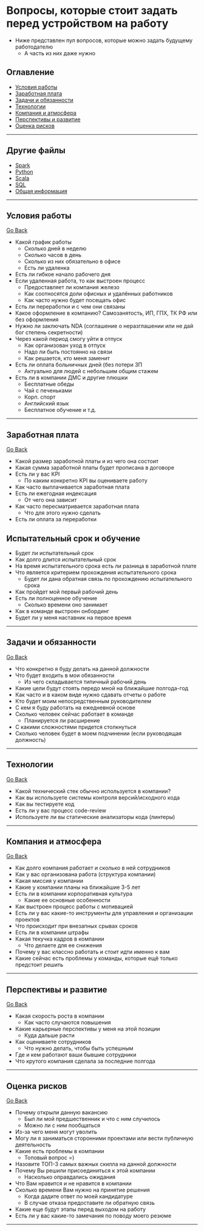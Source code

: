 # Вопросы, которые стоит задать перед устройством на работу
* Ниже представлен пул вопросов, которые можно задать будущему работодателю
    * А часть из них даже нужно
## Оглавление
+ [Условия работы](#Условия-работы)
+ [Заработная плата](#Заработная-плата)
+ [Задачи и обязанности](#Задачи-и-обязанности)
+ [Технологии](#Технологии)
+ [Компания и атмосфера](#Компания-и-атмосфера)
+ [Перспективы и развитие](#Перспективы-и-развитие)
+ [Оценка рисков](#Оценка-рисков)
---
## Другие файлы
* [Spark](https://github.com/Binary-hedgehog/-DataEngineer/blob/main/Spark.md)
* [Python](https://github.com/Binary-hedgehog/-DataEngineer/blob/main/Python.md)
* [Scala](https://github.com/Binary-hedgehog/-DataEngineer/blob/main/Scala.md)
* [SQL](https://github.com/Binary-hedgehog/-DataEngineer/blob/main/SQL.md)
* [Общая информация](https://github.com/Binary-hedgehog/-DataEngineer/blob/main/Common.md)
---
## Условия работы
[Go Back](#оглавление)
* Какой график работы
    * Сколько дней в неделю
    * Сколько часов в день
    * Сколько из них обязательно в офисе
    * Есть ли удаленка
* Есть ли гибкое начало рабочего дня
* Если удаленная работа, то как выстроен процесс
    * Предоставляет ли компания железо
    * Как соотносятся доли офисных и удалённых работников
    * Как часто нужно будет посещать офис
* Есть ли переработки и с чем они связаны
* Какое оформление в компанию? Самозанятость, ИП, ГПХ, ТК РФ или без оформления
* Нужно ли заключать NDA (соглашение о неразглашении или не дай бог степень секретности)
* Через какой период смогу уйти в отпуск
    * Как организован уход в отпуск
    * Надо ли быть постоянно на связи
    * Как решается, кто меня заменит
* Есть ли оплата больничных дней (без потери ЗП
    * Актуально для людей с небольшим общим стажем
* Есть ли в компании ДМС и другие плюшки
    * Бесплатные обеды
    * Чай с печеньками
    * Корп. спорт
    * Aнглийский язык
    * Бесплатное обучение и т.д.
---
## Заработная плата
[Go Back](#оглавление)
* Какой размер заработной платы и из чего она состоит
* Какая сумма заработной платы будет прописана в договоре
* Есть ли у вас KPI
    * По каким конкретно KPI вы оцениваете работу
* Как часто выплачивается заработная плата
* Есть ли ежегодная индексация
    * От чего она зависит
* Как часто пересматривается заработная плата
    * Что для этого нужно сделать
*	Есть ли оплата за переработки
## Испытательный срок и обучение
*	Будет ли испытательный срок
*	Как долго длится испытательный срок
*	На время испытательного срока есть ли разница в заработной плате
*	Что является критерием прохождения испытательного срока
    *	Будет ли дана обратная связь по прохождению испытательного срока
*	Как пройдет мой первый рабочий день
*	Есть ли полноценное обучение
    * Сколько времени оно занимает
*  Как в команде выстроен онбординг
*	Будет ли у меня наставник на первое время
---
## Задачи и обязанности
[Go Back](#оглавление)
*	Что конкретно я буду делать на данной должности
* Что будет входить в мои обязанности
    * Из чего складывается типичный рабочий день
* Какие цели будут стоять передо мной на ближайшие полгода-год
* Как часто и в каком виде нужно сдавать отчеты о работе
* Кто будет моим непосредственным руководителем
* С кем я буду работать на ежедневной основе
* Сколько человек сейчас работает в команде
    * Планируется ли расширение
* C какими сложностями придется столкнуться
* Сколько человек будет в моем подчинении (если руководящая должность)
---
## Технологии
[Go Back](#оглавление)
* Какой технический стек обычно используется в компании?
* Как вы используете системы контроля версий/исходного кода
* Как вы тестируете код
* Есть ли у вас процесс code-review
* Используете ли вы статические анализаторы кода (линтеры)
---
## Компания и атмосфера
[Go Back](#оглавление)
*	Как долго компания работает и сколько в ней сотрудников
*	Как у вас организована работа (структура компании)
*	Какая миссия у компании
*	Какие у компании планы на ближайшие 3-5 лет
*	Есть ли в компании корпоративная культура
    *	Какие ее основные особенности
*  Как выстроен процесс работы с мотивацией
*	Есть ли у вас какие-то инструменты для управления и организации проектов
*	Что происходит при внезапных срывах сроков
*	Есть ли в компании штрафы
*	Какая текучка кадров в компании
    * Что делаете для ее снижения
*	Почему у вас классно работать и стоит идти именно к вам
*	Какие сейчас есть проблемы у команды, которые ещё только предстоит решить
---
## Перспективы и развитие
[Go Back](#оглавление)
*	Какая скорость роста в компании
    * Как часто случаются повышения
*	Какие карьерные перспективы у меня на этой позиции
    * Куда дальше расти
*	Как оцениваете сотрудников
    * Что нужно делать, чтобы быть успешным
*	Где и кем работают ваши бывшие сотрудники
*	Что крутого компания сделала за последние полгода
---
## Оценка рисков
[Go Back](#оглавление)
* Почему открыли данную вакансию
    * Был ли мой предшественник и что с ним случилось
    * Можно ли с ним пообщаться
*	Из-за чего меня могут уволить
*	Могу ли я заниматься сторонними проектами или вести публичную деятельность
*	Какие есть проблемы в компании
    * Топовый вопрос =)
*	Назовите ТОП-3 самых важных скилла на данной должности
* Почему Вы решили присоединиться к этой компании
    * Насколько оправдались ожидания
*	Что Вам нравится и не нравится в компании
*	Сколько времени Вам нужно на принятие решения
    * Когда дадите ответ по моей кандидатуре
    * В случае отказа предоставите ли обратную связь
*	Какие еще будут этапы перед выходом на работу
*	Есть ли у вас какие-то замечания по поводу моего резюме
---
